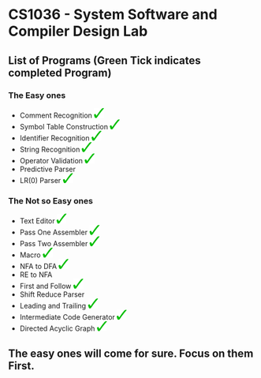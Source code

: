 # CS1036 - System Software and Compiler Design Lab


## List of Programs (Green Tick indicates completed Program)

### The Easy ones
* Comment Recognition <img src="https://github.com/K3WLBUDDY/CS1036/blob/master/tick.png" alt="Completed" width="20" height="20">
* Symbol Table Construction <img src="https://github.com/K3WLBUDDY/CS1036/blob/master/tick.png" alt="Completed" width="20" height="20">
* Identifier Recognition <img src="https://github.com/K3WLBUDDY/CS1036/blob/master/tick.png" alt="Completed" width="20" height="20">
* String Recognition <img src="https://github.com/K3WLBUDDY/CS1036/blob/master/tick.png" alt="Completed" width="20" height="20">
* Operator Validation <img src="https://github.com/K3WLBUDDY/CS1036/blob/master/tick.png" alt="Completed" width="20" height="20">
* Predictive Parser
* LR(0) Parser <img src="https://github.com/K3WLBUDDY/CS1036/blob/master/tick.png" alt="Completed" width="20" height="20">

### The Not so Easy ones
* Text Editor <img src="https://github.com/K3WLBUDDY/CS1036/blob/master/tick.png" alt="Completed" width="20" height="20">
* Pass One Assembler <img src="https://github.com/K3WLBUDDY/CS1036/blob/master/tick.png" alt="Completed" width="20" height="20">
* Pass Two Assembler <img src="https://github.com/K3WLBUDDY/CS1036/blob/master/tick.png" alt="Completed" width="20" height="20">
* Macro <img src="https://github.com/K3WLBUDDY/CS1036/blob/master/tick.png" alt="Completed" width="20" height="20">
* NFA to DFA <img src="https://github.com/K3WLBUDDY/CS1036/blob/master/tick.png" alt="Completed" width="20" height="20">
* RE to NFA
* First and Follow <img src="https://github.com/K3WLBUDDY/CS1036/blob/master/tick.png" alt="Completed" width="20" height="20">
* Shift Reduce Parser
* Leading and Trailing <img src="https://github.com/K3WLBUDDY/CS1036/blob/master/tick.png" alt="Completed" width="20" height="20">
* Intermediate Code Generator <img src="https://github.com/K3WLBUDDY/CS1036/blob/master/tick.png" alt="Completed" width="20" height="20">
* Directed Acyclic Graph <img src="https://github.com/K3WLBUDDY/CS1036/blob/master/tick.png" alt="Completed" width="20" height="20">

## The easy ones will come for sure. Focus on them First.
